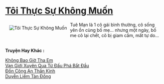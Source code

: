 <a href="https://utruyen.com/toi-thuc-su-khong-muon/24916/" title="Tôi Thực Sự Không Muốn"><h1>Tôi Thực Sự Không Muốn</h1></a><div style="display:table"><img align="right" style="float: left; padding: 10px;" src="https://utruyen.com/images/story/200x260/toi-thuc-su-khong-muon.jpg" alt="Tôi Thực Sự Không Muốn">Tuê Mạn là 1 cô gái bình thường, cô sống yên ổn cùng bố mẹ... nhưng một ngày, bố me cô lại chết, cô bị giam cầm, mất tự do...</div><p><br><b>Truyện Hay Khác :</b></p><a href="https://utruyen.com/khong-bao-gio-tha-em/24918/" alt="Không Bao Giờ Tha Em">Không Bao Giờ Tha Em</a><br/><a href="https://www.flickr.com/photos/183745219@N08/49662752117/" alt="Vạn Giới Xuyên Qua Từ Đấu Phá Bắt Đầu">Vạn Giới Xuyên Qua Từ Đấu Phá Bắt Đầu</a><br/><a href="https://github.com/quanluxury/ngontinh_sac/tree/master/truyenhay/19391/" alt="Đồn Công An Thần Kinh">Đồn Công An Thần Kinh</a><br/><a href="https://github.com/quanluxury/ngontinh_sac/tree/master/truyenhay/23365/" alt="Duyễn Liếm Tàn Đồng">Duyễn Liếm Tàn Đồng</a><br/>